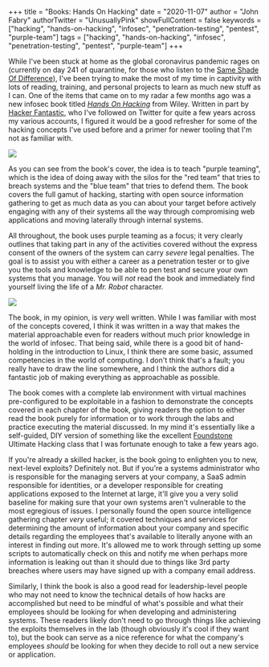+++
title = "Books: Hands On Hacking"
date = "2020-11-07"
author = "John Fabry"
authorTwitter = "UnusuallyPink"
showFullContent = false
keywords = ["hacking", "hands-on-hacking", "infosec", "penetration-testing",  "pentest", "purple-team"]
tags = ["hacking", "hands-on-hacking", "infosec", "penetration-testing",  "pentest", "purple-team"]
+++

While I've been stuck at home as the global coronavirus pandemic rages on (currently on day 241 of quarantine, for those who listen to the [Same Shade Of Difference](https://sameshadeofdifference.com/)), I've been trying to make the most of my time in captivity with lots of reading, training, and personal projects to learn as much new stuff as I can. One of the items that came on to my radar a few months ago was a new infosec book titled _[Hands On Hacking](https://www.wiley.com/en-us/Hands+on+Hacking-p-9781119561453)_ from Wiley. Written in part by [Hacker Fantastic](https://twitter.com/hackerfantastic), who I've followed on Twitter for quite a few years across my various accounts, I figured it would be a good refresher for some of the hacking concepts I've used before and a primer for newer tooling that I'm not as familiar with.

![](/images/hands_on_hacking.jpg)

As you can see from the book's cover, the idea is to teach "purple teaming", which is the idea of doing away with the silos for the "red team" that tries to breach systems and the "blue team" that tries to defend them. The book covers the full gamut of hacking, starting with open source information gathering to get as much data as you can about your target before actively engaging with any of their systems all the way through compromising web applications and moving laterally through internal systems.

All throughout, the book uses purple teaming as a focus; it very clearly outlines that taking part in any of the activities covered without the express consent of the owners of the system can carry _severe_ legal penalties. The goal is to assist you with either a career as a penetration tester or to give you the tools and knowledge to be able to pen test and secure your own systems that you manage. You will _not_ read the book and immediately find yourself living the life of a _Mr. Robot_ character.

![](/images/hackerman.png)

The book, in my opinion, is _very_ well written. While I was familiar with most of the concepts covered, I think it was written in a way that makes the material approachable even for readers without much prior knowledge in the world of infosec. That being said, while there is a good bit of hand-holding in the introduction to Linux, I think there are some basic, assumed competencies in the world of computing. I don't think that's a fault; you really have to draw the line somewhere, and I think the authors did a fantastic job of making everything as approachable as possible.

The book comes with a complete lab environment with virtual machines pre-configured to be exploitable in a fashion to demonstrate the concepts covered in each chapter of the book, giving readers the option to either read the book purely for information or to work through the labs and practice executing the material discussed. In my mind it's essentially like a self-guided, DIY version of something like the excellent [Foundstone](https://www.mcafee.com/enterprise/en-us/services/foundstone-services.html) Ultimate Hacking class that I was fortunate enough to take a few years ago.

If you're already a skilled hacker, is the book going to enlighten you to new, next-level exploits? Definitely not. But if you're a systems administrator who is responsible for the managing servers at your company, a SaaS admin responsible for identities, or a developer responsible for creating applications exposed to the Internet at large, it'll give you a very solid baseline for making sure that your own systems aren't vulnerable to the most egregious of issues. I personally found the open source intelligence gathering chapter _very_ useful; it covered techniques and services for determining the amount of information about your company and specific details regarding the employees that's available to literally anyone with an interest in finding out more. It's allowed me to work through setting up some scripts to automatically check on this and notify me when perhaps more information is leaking out than it should due to things like 3rd party breaches where users may have signed up with a company email address.

Similarly, I think the book is also a good read for leadership-level people who may not need to know the technical details of how hacks are accomplished but need to be mindful of what's possible and what their employees should be looking for when developing and administering systems. These readers likely don't need to go through things like achieving the exploits themselves in the lab (though obviously it's cool if they want to), but the book can serve as a nice reference for what the company's employees _should_ be looking for when they decide to roll out a new service or application.
